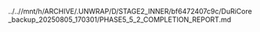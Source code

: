 ../..//mnt/h/ARCHIVE/.UNWRAP/D/STAGE2_INNER/bf6472407c9c/DuRiCore_backup_20250805_170301/PHASE5_5_2_COMPLETION_REPORT.md